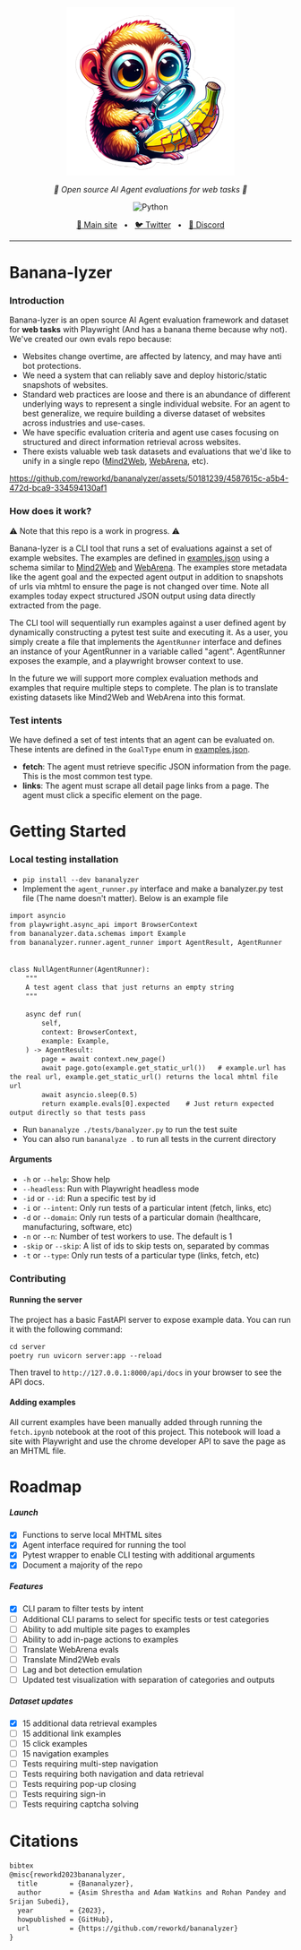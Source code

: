 <p align="center">
  <img src="https://github.com/reworkd/bananalyzer/blob/main/.github/assets/banner.png" height="300" alt="Monkey Looking at banana" />
</p>
<p align="center">
  <em>🍌 Open source AI Agent evaluations for web tasks 🍌</em>
</p>
<p align="center">
    <img alt="Python" src="https://img.shields.io/badge/python-3670A0?style=for-the-badge&logo=python&logoColor=ffdd54" />
</p>

<p align="center">
<a href="https://reworkd.ai/">🔗 Main site</a>
<span>&nbsp;&nbsp;•&nbsp;&nbsp;</span>
<a href="https://twitter.com/reworkdai">🐦 Twitter</a>
<span>&nbsp;&nbsp;•&nbsp;&nbsp;</span>
<a href="https://discord.gg/gcmNyAAFfV">📢 Discord</a>
</p>

----

# Banana-lyzer

### Introduction

Banana-lyzer is an open source AI Agent evaluation framework and dataset for **web tasks** with Playwright (And has a
banana theme because why not).
We've created our own evals repo because:

- Websites change overtime, are affected by latency, and may have anti bot protections.
- We need a system that can reliably save and deploy historic/static snapshots of websites.
- Standard web practices are loose and there is an abundance of different underlying ways to represent a single
  individual website. For an agent to best generalize, we require building a diverse dataset of websites across
  industries and use-cases.
- We have specific evaluation criteria and agent use cases focusing on structured and direct information retrieval
  across websites.
- There exists valuable web task datasets and evaluations that we'd like to unify in a single
  repo ([Mind2Web](https://osu-nlp-group.github.io/Mind2Web/), [WebArena](https://webarena.dev/), etc).

https://github.com/reworkd/bananalyzer/assets/50181239/4587615c-a5b4-472d-bca9-334594130af1

### How does it work?

⚠️ Note that this repo is a work in progress. ⚠️

Banana-lyzer is a CLI tool that runs a set of evaluations against a set of example websites.
The examples are defined
in [examples.json](https://github.com/reworkd/bananalyzer/blob/main/bananalyzer/data/examples.json) using a schema
similar to [Mind2Web](https://osu-nlp-group.github.io/Mind2Web/) and [WebArena](https://webarena.dev/). The examples
store metadata like the agent goal and the expected agent output in addition to snapshots of urls via mhtml to ensure
the page is not changed over time. Note all examples today expect structured JSON output using data directly extracted
from the page.

The CLI tool will sequentially run examples against a user defined agent by dynamically constructing a pytest test suite
and executing it.
As a user, you simply create a file that implements the `AgentRunner` interface and defines an instance of your
AgentRunner in a variable called "agent".
AgentRunner exposes the example, and a playwright browser context to use.

In the future we will support more complex evaluation methods and examples that require multiple steps to complete. The
plan is to translate existing datasets like Mind2Web and WebArena into this format.

### Test intents

We have defined a set of test intents that an agent can be evaluated on. These intents are defined in the `GoalType`
enum in [examples.json](https://github.com/reworkd/bananalyzer/blob/main/bananalyzer/data/schemas.py).

- **fetch**: The agent must retrieve specific JSON information from the page. This is the most common test type.
- **links**: The agent must scrape all detail page links from a page. The agent must click a specific element on the
  page.

# Getting Started

### Local testing installation

- `pip install --dev bananalyzer`
- Implement the `agent_runner.py` interface and make a banalyzer.py test file (The name doesn't matter). Below is an
  example file

```
import asyncio
from playwright.async_api import BrowserContext
from bananalyzer.data.schemas import Example
from bananalyzer.runner.agent_runner import AgentResult, AgentRunner


class NullAgentRunner(AgentRunner):
    """
    A test agent class that just returns an empty string
    """

    async def run(
        self,
        context: BrowserContext,
        example: Example,
    ) -> AgentResult:
        page = await context.new_page()
        await page.goto(example.get_static_url())   # example.url has the real url, example.get_static_url() returns the local mhtml file url
        await asyncio.sleep(0.5)
        return example.evals[0].expected    # Just return expected output directly so that tests pass
```

- Run `bananalyze ./tests/banalyzer.py` to run the test suite
- You can also run `bananalyze .` to run all tests in the current directory

#### Arguments

- `-h` or `--help`: Show help
- `--headless`: Run with Playwright headless mode
- `-id` or `--id`: Run a specific test by id
- `-i` or `--intent`: Only run tests of a particular intent (fetch, links, etc)
- `-d` or `--domain`: Only run tests of a particular domain (healthcare, manufacturing, software, etc)
- `-n` or `--n`: Number of test workers to use. The default is 1
- `-skip` or `--skip`: A list of ids to skip tests on, separated by commas
- `-t` or `--type`: Only run tests of a particular type (links, fetch, etc)

### Contributing

#### Running the server

The project has a basic FastAPI server to expose example data. You can run it with the following command:

```
cd server
poetry run uvicorn server:app --reload   
```

Then travel to `http://127.0.0.1:8000/api/docs` in your browser to see the API docs.

#### Adding examples

All current examples have been manually added through running the `fetch.ipynb` notebook at the root of this project.
This notebook will load a site with Playwright and use the chrome developer API to save the page as an MHTML file.

# Roadmap

##### Launch

- [x] Functions to serve local MHTML sites
- [x] Agent interface required for running the tool
- [x] Pytest wrapper to enable CLI testing with additional arguments
- [x] Document a majority of the repo

##### Features

- [x] CLI param to filter tests by intent
- [ ] Additional CLI params to select for specific tests or test categories
- [ ] Ability to add multiple site pages to examples
- [ ] Ability to add in-page actions to examples
- [ ] Translate WebArena evals
- [ ] Translate Mind2Web evals
- [ ] Lag and bot detection emulation
- [ ] Updated test visualization with separation of categories and outputs

##### Dataset updates

- [x] 15 additional data retrieval examples
- [ ] 15 additional link examples
- [ ] 15 click examples
- [ ] 15 navigation examples
- [ ] Tests requiring multi-step navigation
- [ ] Tests requiring both navigation and data retrieval
- [ ] Tests requiring pop-up closing
- [ ] Tests requiring sign-in
- [ ] Tests requiring captcha solving

# Citations

```
bibtex
@misc{reworkd2023bananalyzer,
  title        = {Bananalyzer},
  author       = {Asim Shrestha and Adam Watkins and Rohan Pandey and Srijan Subedi},
  year         = {2023},
  howpublished = {GitHub},
  url          = {https://github.com/reworkd/bananalyzer}
}
```
